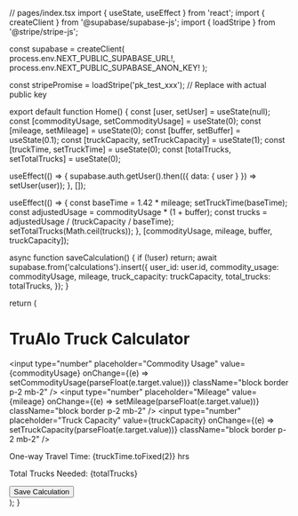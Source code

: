 // pages/index.tsx
import { useState, useEffect } from 'react';
import { createClient } from '@supabase/supabase-js';
import { loadStripe } from '@stripe/stripe-js';

const supabase = createClient(
  process.env.NEXT_PUBLIC_SUPABASE_URL!,
  process.env.NEXT_PUBLIC_SUPABASE_ANON_KEY!
);

const stripePromise = loadStripe('pk_test_xxx'); // Replace with actual public key

export default function Home() {
  const [user, setUser] = useState<any>(null);
  const [commodityUsage, setCommodityUsage] = useState(0);
  const [mileage, setMileage] = useState(0);
  const [buffer, setBuffer] = useState(0.1);
  const [truckCapacity, setTruckCapacity] = useState(1);
  const [truckTime, setTruckTime] = useState(0);
  const [totalTrucks, setTotalTrucks] = useState(0);

  useEffect(() => {
    supabase.auth.getUser().then(({ data: { user } }) => setUser(user));
  }, []);

  useEffect(() => {
    const baseTime = 1.42 * mileage;
    setTruckTime(baseTime);
    const adjustedUsage = commodityUsage * (1 + buffer);
    const trucks = adjustedUsage / (truckCapacity / baseTime);
    setTotalTrucks(Math.ceil(trucks));
  }, [commodityUsage, mileage, buffer, truckCapacity]);

  async function saveCalculation() {
    if (!user) return;
    await supabase.from('calculations').insert({
      user_id: user.id,
      commodity_usage: commodityUsage,
      mileage,
      truck_capacity: truckCapacity,
      total_trucks: totalTrucks,
    });
  }

  return (
    <main className="p-4">
      <h1 className="text-2xl font-bold mb-4">TruAlo Truck Calculator</h1>
      <input
        type="number"
        placeholder="Commodity Usage"
        value={commodityUsage}
        onChange={(e) => setCommodityUsage(parseFloat(e.target.value))}
        className="block border p-2 mb-2"
      />
      <input
        type="number"
        placeholder="Mileage"
        value={mileage}
        onChange={(e) => setMileage(parseFloat(e.target.value))}
        className="block border p-2 mb-2"
      />
      <input
        type="number"
        placeholder="Truck Capacity"
        value={truckCapacity}
        onChange={(e) => setTruckCapacity(parseFloat(e.target.value))}
        className="block border p-2 mb-2"
      />
      <p className="mb-2">One-way Travel Time: {truckTime.toFixed(2)} hrs</p>
      <p className="font-bold">Total Trucks Needed: {totalTrucks}</p>
      <button
        className="bg-blue-500 text-white px-4 py-2 mt-4"
        onClick={saveCalculation}
      >
        Save Calculation
      </button>
    </main>
  );
}
